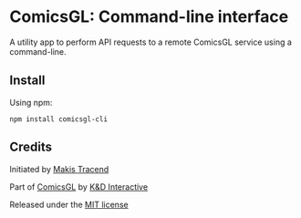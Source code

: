 # ComicsGL: Command-line interface

A utility app to perform API requests to a remote ComicsGL service using a command-line.

## Install

Using npm:
```
npm install comicsgl-cli
```

## Credits

Initiated by [Makis Tracend](http://github.com/tracend)

Part of [ComicsGL](http://comicsgl.com/) by [K&D Interactive](http://kdi.co/)

Released under the [MIT license](http://makesites.org/licenses/MIT)
